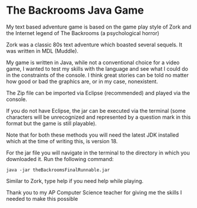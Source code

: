 # The Backrooms Java Game
My text based adventure game is based on the game play style of Zork and the Internet legend of The Backrooms (a psychological horror)

Zork was a classic 80s text adventure which boasted several sequels. It was written in MDL (Muddle). 

My game is written in Java, while not a conventional choice for a video game, I wanted to test my skills with the language and see what I could do in the 
constraints of the console. I think great stories can be told no matter how good or bad the graphics are, or in my case, nonexistent.

The Zip file can be imported via Eclipse (recommended) and played via the console.

If you do not have Eclipse, the jar can be executed via the terminal (some characters will be unrecognized and represented by a question mark in this format
but the game is still playable).

Note that for both these methods you will need the latest JDK installed which at the time of writing this, is version 18.

For the jar file you will navigate in the terminal to the directory in which you downloaded it. Run the following command:
```
java -jar theBackroomsFinalRunnable.jar 
```

Similar to Zork, type help if you need help while playing.

Thank you to my AP Computer Science teacher for giving me the skills I needed to make this possible
